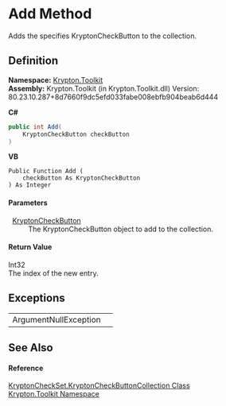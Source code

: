 # Add Method


Adds the specifies KryptonCheckButton to the collection.



## Definition
**Namespace:** <a href="79d2eac2-21f4-54ff-7552-b20c33c30600.md">Krypton.Toolkit</a>  
**Assembly:** Krypton.Toolkit (in Krypton.Toolkit.dll) Version: 80.23.10.287+8d7660f9dc5efd033fabe008ebfb904beab6d444

**C#**
``` C#
public int Add(
	KryptonCheckButton checkButton
)
```
**VB**
``` VB
Public Function Add ( 
	checkButton As KryptonCheckButton
) As Integer
```



#### Parameters
<dl><dt>  <a href="ee73a6f6-a7ac-4fbc-81d5-a99892d36e77.md">KryptonCheckButton</a></dt><dd>The KryptonCheckButton object to add to the collection.</dd></dl>

#### Return Value
Int32  
The index of the new entry.

## Exceptions
<table>
<tr>
<td>ArgumentNullException</td>
<td /></tr>
</table>

## See Also


#### Reference
<a href="b3c27003-799f-5f18-3326-1f2ed0cef840.md">KryptonCheckSet.KryptonCheckButtonCollection Class</a>  
<a href="79d2eac2-21f4-54ff-7552-b20c33c30600.md">Krypton.Toolkit Namespace</a>  
